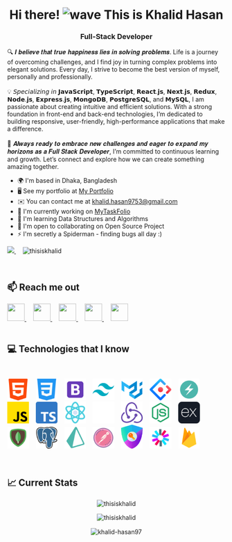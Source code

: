 <h1 align="center">Hi there! <img src="https://user-images.githubusercontent.com/18350557/176309783-0785949b-9127-417c-8b55-ab5a4333674e.gif" width="30px" alt="wave"> This is Khalid Hasan</h1>

<h3 align="center">
  <b>Full-Stack Developer</b>
</h3>

🔍 𝑰 𝒃𝒆𝒍𝒊𝒆𝒗𝒆 𝒕𝒉𝒂𝒕 𝒕𝒓𝒖𝒆 𝒉𝒂𝒑𝒑𝒊𝒏𝒆𝒔𝒔 𝒍𝒊𝒆𝒔 𝒊𝒏 𝒔𝒐𝒍𝒗𝒊𝒏𝒈 𝒑𝒓𝒐𝒃𝒍𝒆𝒎𝒔. Life is a journey of overcoming challenges, and I find joy in turning complex problems into elegant solutions. Every day, I strive to become the best version of myself, personally and professionally. 
<br /><br />
💡 𝘚𝘱𝘦𝘤𝘪𝘢𝘭𝘪𝘻𝘪𝘯𝘨 𝘪𝘯 𝗝𝗮𝘃𝗮𝗦𝗰𝗿𝗶𝗽𝘁, 𝗧𝘆𝗽𝗲𝗦𝗰𝗿𝗶𝗽𝘁, 𝗥𝗲𝗮𝗰𝘁.𝗷𝘀, 𝗡𝗲𝘅𝘁.𝗷𝘀, 𝗥𝗲𝗱𝘂𝘅, 𝗡𝗼𝗱𝗲.𝗷𝘀, 𝗘𝘅𝗽𝗿𝗲𝘀𝘀.𝗷𝘀, 𝗠𝗼𝗻𝗴𝗼𝗗𝗕, 𝗣𝗼𝘀𝘁𝗴𝗿𝗲𝗦𝗤𝗟, and 𝗠𝘆𝗦𝗤𝗟, I am passionate about creating intuitive and efficient solutions. With a strong foundation in front-end and back-end technologies, I’m dedicated to building responsive, user-friendly, high-performance applications that make a difference. 
<br /><br />
🎯 𝑨𝒍𝒘𝒂𝒚𝒔 𝒓𝒆𝒂𝒅𝒚 𝒕𝒐 𝒆𝒎𝒃𝒓𝒂𝒄𝒆 𝒏𝒆𝒘 𝒄𝒉𝒂𝒍𝒍𝒆𝒏𝒈𝒆𝒔 𝒂𝒏𝒅 𝒆𝒂𝒈𝒆𝒓 𝒕𝒐 𝒆𝒙𝒑𝒂𝒏𝒅 𝒎𝒚 𝒉𝒐𝒓𝒊𝒛𝒐𝒏𝒔 𝒂𝒔 𝒂 𝑭𝒖𝒍𝒍 𝑺𝒕𝒂𝒄𝒌 𝑫𝒆𝒗𝒆𝒍𝒐𝒑𝒆𝒓, I’m committed to continuous learning and growth. Let’s connect and explore how we can create something amazing together.

* 🌍  I'm based in Dhaka, Bangladesh
* 🖥️  See my portfolio at [My Portfolio](http://khalid-hasan98.vercel.app)
* ✉️  You can contact me at [khalid.hasan9753@gmail.com](mailto:khalid.hasan9753@gmail.com)
* 🚀  I'm currently working on [MyTaskFolio](http://mytaskfolio.vercel.app)
* 🧠  I'm learning Data Structures and Algorithms
* 🤝  I'm open to collaborating on Open Source Project
* ⚡  I'm secretly a Spiderman - finding bugs all day :)

<p align="left">
  <!-- GitHub Followers Badge with 'for-the-badge' style -->
  <a href="https://www.github.com/ThisIsKhalid" target="_blank" rel="noreferrer">
    <img src="https://img.shields.io/github/followers/ThisIsKhalid?logo=github&style=for-the-badge&color=0891b2&labelColor=1c1917" />
  </a>
  &nbsp;&nbsp;&nbsp;
  <!-- Profile Views Badge with 'for-the-badge' style for consistency -->
  <img src="https://komarev.com/ghpvc/?username=thisiskhalid&label=Profile%20views&color=0e75b6&style=for-the-badge" alt="thisiskhalid" />
</p>
<br />
<!-- ## 🎨 Some of My Art
<br />

<div align="center"> <img src="https://github.com/ThisIsKhalid/ThisIsKhalid/blob/main/Images/git-banner.png"> </div> -->

## :mailbox: Reach me out

<div align="left"> 
  <a href="https://discord.com/users/khalidhasan" target="_blank" rel="noreferrer"> 
    <picture> 
      <source media="(prefers-color-scheme: dark)" srcset="https://raw.githubusercontent.com/danielcranney/readme-generator/main/public/icons/socials/discord-dark.svg" /> 
      <source media="(prefers-color-scheme: light)" srcset="https://raw.githubusercontent.com/danielcranney/readme-generator/main/public/icons/socials/discord.svg" /> 
      <img src="https://raw.githubusercontent.com/danielcranney/readme-generator/main/public/icons/socials/discord.svg" width="40" height="40" /> 
    </picture> 
  </a>&nbsp;&nbsp;&nbsp;
  <a href="https://www.facebook.com/khalid.hasan9753" target="_blank" rel="noreferrer"> 
    <picture> 
      <source media="(prefers-color-scheme: dark)" srcset="https://raw.githubusercontent.com/danielcranney/readme-generator/main/public/icons/socials/facebook-dark.svg" /> 
      <source media="(prefers-color-scheme: light)" srcset="https://raw.githubusercontent.com/danielcranney/readme-generator/main/public/icons/socials/facebook.svg" /> 
      <img src="https://raw.githubusercontent.com/danielcranney/readme-generator/main/public/icons/socials/facebook.svg" width="40" height="40" /> 
    </picture> 
  </a>&nbsp;&nbsp;&nbsp;
  <a href="https://www.github.com/ThisIsKhalid" target="_blank" rel="noreferrer"> 
    <picture> 
      <source media="(prefers-color-scheme: dark)" srcset="https://raw.githubusercontent.com/danielcranney/readme-generator/main/public/icons/socials/github-dark.svg" /> 
      <source media="(prefers-color-scheme: light)" srcset="https://raw.githubusercontent.com/danielcranney/readme-generator/main/public/icons/socials/github.svg" /> 
      <img src="https://raw.githubusercontent.com/danielcranney/readme-generator/main/public/icons/socials/github.svg" width="40" height="40" /> 
    </picture> 
  </a>&nbsp;&nbsp;&nbsp;
  <a href="https://www.linkedin.com/in/khalid-hasan97" target="_blank" rel="noreferrer"> 
    <picture> 
      <source media="(prefers-color-scheme: dark)" srcset="https://raw.githubusercontent.com/danielcranney/readme-generator/main/public/icons/socials/linkedin-dark.svg" /> 
      <source media="(prefers-color-scheme: light)" srcset="https://raw.githubusercontent.com/danielcranney/readme-generator/main/public/icons/socials/linkedin.svg" /> 
      <img src="https://raw.githubusercontent.com/danielcranney/readme-generator/main/public/icons/socials/linkedin.svg" width="40" height="40" /> 
    </picture> 
  </a>&nbsp;&nbsp;&nbsp;
  <a href="https://www.youtube.com/@khalidsDevLab" target="_blank" rel="noreferrer"> 
    <picture> 
      <source media="(prefers-color-scheme: dark)" srcset="https://raw.githubusercontent.com/danielcranney/readme-generator/main/public/icons/socials/youtube-dark.svg" /> 
      <source media="(prefers-color-scheme: light)" srcset="https://raw.githubusercontent.com/danielcranney/readme-generator/main/public/icons/socials/youtube.svg" /> 
      <img src="https://raw.githubusercontent.com/danielcranney/readme-generator/main/public/icons/socials/youtube.svg" width="40" height="40" /> 
    </picture> 
  </a>
</div>

<br />

<!--
<p align="left">
  <a href="https://linkedin.com/in/khalid-hasan97" target="blank">
    <img align="center" src="https://github.com/ThisIsKhalid/ThisIsKhalid/blob/main/Images/icons/linkedin.png" alt="khalid-hasan97" width="50px" />
  </a> &nbsp;&nbsp;&nbsp;
  
  <a href="https://fb.com/khalid.hasan9753" target="blank">
    <img align="center" src="https://github.com/ThisIsKhalid/ThisIsKhalid/blob/main/Images/icons/facebook.png" alt="khalid.hasan9753" width="50px" />
  </a> &nbsp;&nbsp;&nbsp;
  
  <a href="https://www.youtube.com/@khalidsdevlab" target="blank">
    <img align="center" src="https://github.com/ThisIsKhalid/ThisIsKhalid/blob/main/Images/icons/youtube.png" alt="khalidsdevlab" width="50px" />
  </a>
</p>

<br />
-->

## :computer: Technologies that I know

<br>

<p align="left">
<img width="50px" src="https://github.com/ThisIsKhalid/ThisIsKhalid/blob/main/Images/icons/html-5.png"/>&nbsp;&nbsp;&nbsp;
<img width="50px" src="https://github.com/ThisIsKhalid/ThisIsKhalid/blob/main/Images/icons/css-3.png"/>&nbsp;&nbsp;&nbsp;
<img width="50px" src="https://github.com/ThisIsKhalid/ThisIsKhalid/blob/main/Images/icons/bootstrap.png"/>&nbsp;&nbsp;&nbsp;
<img width="50px" src="https://github.com/ThisIsKhalid/ThisIsKhalid/blob/main/Images/icons/tailwind.png"/>&nbsp;&nbsp;&nbsp;
<img width="50px" src="https://github.com/ThisIsKhalid/ThisIsKhalid/blob/main/Images/icons/materialUI.png"/>&nbsp;&nbsp;&nbsp;
<img width="50px" src="https://github.com/ThisIsKhalid/ThisIsKhalid/blob/main/Images/icons/ant-design.svg"/>&nbsp;&nbsp;&nbsp;
<img width="50px" src="https://github.com/ThisIsKhalid/ThisIsKhalid/blob/main/Images/icons/chakraUI.png"/>&nbsp;&nbsp;&nbsp;
<img width="50px" src="https://github.com/ThisIsKhalid/ThisIsKhalid/blob/main/Images/icons/js.png"/>&nbsp;&nbsp;&nbsp;
<img width="50px" src="https://github.com/ThisIsKhalid/ThisIsKhalid/blob/main/Images/icons/typescript.png"/>&nbsp;&nbsp;&nbsp;
<img width="50px" src="https://github.com/ThisIsKhalid/ThisIsKhalid/blob/main/Images/icons/reactjs.png"/>&nbsp;&nbsp;&nbsp;
<img width="50px" src="https://github.com/ThisIsKhalid/ThisIsKhalid/blob/main/Images/icons/nextjs1.png"/>&nbsp;&nbsp;&nbsp;
<img width="50px" src="https://github.com/ThisIsKhalid/ThisIsKhalid/blob/main/Images/icons/redux.png"/>&nbsp;&nbsp;&nbsp;
<img width="50px" src="https://github.com/ThisIsKhalid/ThisIsKhalid/blob/main/Images/icons/nodejs.png"/>&nbsp;&nbsp;&nbsp;
<img width="50px" src="https://github.com/ThisIsKhalid/ThisIsKhalid/blob/main/Images/icons/express.png"/>&nbsp;&nbsp;&nbsp;
<img width="50px" src="https://github.com/ThisIsKhalid/ThisIsKhalid/blob/main/Images/icons/mongodb.png"/>&nbsp;&nbsp;&nbsp;
<img width="50px" src="https://github.com/ThisIsKhalid/ThisIsKhalid/blob/main/Images/icons/postgre.png"/>&nbsp;&nbsp;&nbsp;
<img width="50px" src="https://github.com/ThisIsKhalid/ThisIsKhalid/blob/main/Images/icons/prismaORM.png"/>&nbsp;&nbsp;&nbsp;
<img width="50px" src="https://github.com/ThisIsKhalid/ThisIsKhalid/blob/main/Images/icons/postman.png"/>&nbsp;&nbsp;&nbsp;
<img width="50px" src="https://github.com/ThisIsKhalid/ThisIsKhalid/blob/main/Images/icons/nextauth.png"/>&nbsp;&nbsp;&nbsp;
<img width="50px" src="https://github.com/ThisIsKhalid/ThisIsKhalid/blob/main/Images/icons/jwt.png"/>&nbsp;&nbsp;&nbsp;
<img width="50px" src="https://github.com/ThisIsKhalid/ThisIsKhalid/blob/main/Images/icons/firebase.png"/>&nbsp;&nbsp;&nbsp;
</p>

<br />

## :chart_with_upwards_trend: Current Stats
<p align="center">
  <img align="center" src="https://github-readme-stats.vercel.app/api/top-langs?username=thisiskhalid&show_icons=true&locale=en&layout=compact&bg_color=0D1117&border_color=30363D&text_color=FFFFFF&icon_color=FB8C00" alt="thisiskhalid" />
</p>

<p align="center"><img align="center" src="https://github-readme-streak-stats.herokuapp.com/?user=thisiskhalid&background=0D1117&sideNums=FFFFFF&sideLabels=9A9A9A&currStreakNum=FB8C00&dates=6E6E6E" alt="thisiskhalid" /></p>

<p align="center"><img align="center" src="https://leetcard.jacoblin.cool/khalid-hasan97?ext=heatmap" alt="khalid-hasan97" /></p>
<!-- https://github.com/JacobLinCool/LeetCode-Stats-Card -->

